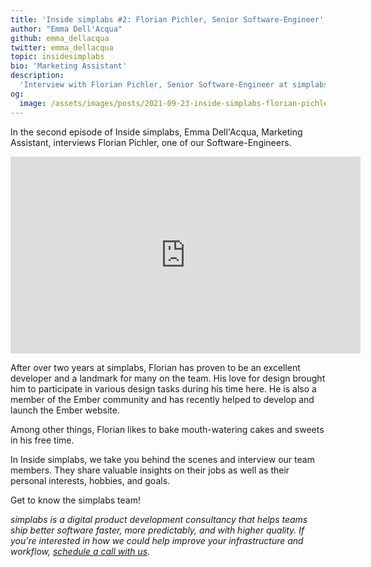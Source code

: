 ```yaml
---
title: 'Inside simplabs #2: Florian Pichler, Senior Software-Engineer'
author: "Emma Dell'Acqua"
github: emma_dellacqua
twitter: emma_dellacqua
topic: insidesimplabs
bio: 'Marketing Assistant'
description:
  'Interview with Florian Pichler, Senior Software-Engineer at simplabs.'
og:
  image: /assets/images/posts/2021-09-23-inside-simplabs-florian-pichler/og-image.png
---
```


In the second episode of Inside simplabs, Emma Dell'Acqua, Marketing Assistant,
interviews Florian Pichler, one of our Software-Engineers.

<!--break-->

<iframe width="560" height="315" src="https://www.youtube-nocookie.com/embed//1v8Yezip2S4" title="Embedded video of Inside simplabs episode 1" frameborder="0" allow="accelerometer; autoplay; clipboard-write; encrypted-media; gyroscope; picture-in-picture" allowfullscreen></iframe>

After over two years at simplabs, Florian has proven to be an excellent
developer and a landmark for many on the team. His love for design brought him
to participate in various design tasks during his time here. He is also a member
of the Ember community and has recently helped to develop and launch the Ember
website.

Among other things, Florian likes to bake mouth-watering cakes and sweets in his
free time.

In Inside simplabs, we take you behind the scenes and interview our team
members. They share valuable insights on their jobs as well as their personal
interests, hobbies, and goals.

Get to know the simplabs team!

_simplabs is a digital product development consultancy that helps teams ship
better software faster, more predictably, and with higher quality. If you're
interested in how we could help improve your infrastructure and workflow,
[schedule a call with us](/contact/)._
